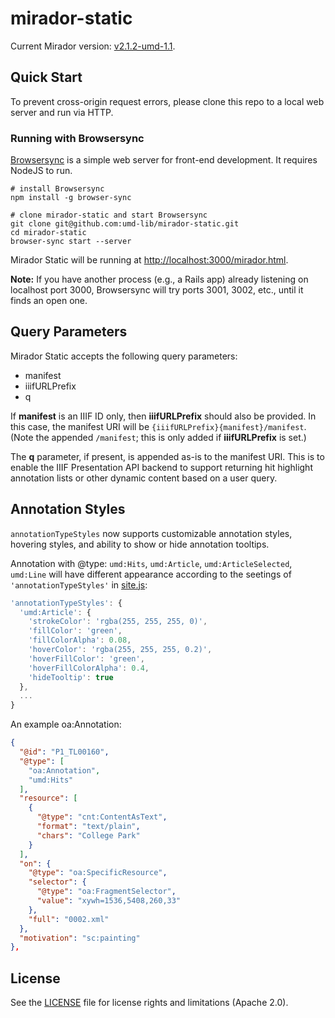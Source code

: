 # mirador-static

Current Mirador version: [v2.1.2-umd-1.1](https://github.com/umd-lib/mirador/releases/tag/v2.1.2-umd-1.1).

## Quick Start

To prevent cross-origin request errors, please clone this repo to a local web server and run via HTTP.

### Running with Browsersync

[Browsersync](https://www.browsersync.io/) is a simple web server for front-end development. It requires NodeJS to run.

```
# install Browsersync
npm install -g browser-sync

# clone mirador-static and start Browsersync
git clone git@github.com:umd-lib/mirador-static.git
cd mirador-static
browser-sync start --server
```

Mirador Static will be running at <http://localhost:3000/mirador.html>.

**Note:** If you have another process (e.g., a Rails app) already listening on localhost port 3000, Browsersync will try ports 3001, 3002, etc., until it finds an open one.

## Query Parameters

Mirador Static accepts the following query parameters:

* manifest
* iiifURLPrefix
* q

If **manifest** is an IIIF ID only, then **iiifURLPrefix** should also be provided. In this case, the manifest URI will be `{iiifURLPrefix}{manifest}/manifest`. (Note the appended `/manifest`; this is only added if **iiifURLPrefix** is set.)

The **q** parameter, if present, is appended as-is to the manifest URI. This is to enable the IIIF Presentation API backend to support returning hit highlight annotation lists or other dynamic content based on a user query.

## Annotation Styles

`annotationTypeStyles` now supports customizable annotation styles, hovering styles, and ability to show or hide annotation tooltips.  

Annotation with @type: `umd:Hits`, `umd:Article`, `umd:ArticleSelected`, `umd:Line` will have different appearance according to the seetings of `'annotationTypeStyles'` in [site.js](site.js):

```js
'annotationTypeStyles': {
  'umd:Article': {
    'strokeColor': 'rgba(255, 255, 255, 0)',
    'fillColor': 'green',
    'fillColorAlpha': 0.08,
    'hoverColor': 'rgba(255, 255, 255, 0.2)',
    'hoverFillColor': 'green',
    'hoverFillColorAlpha': 0.4,
    'hideTooltip': true
  },
  ...
}
```

An example oa:Annotation:

```json
{
  "@id": "P1_TL00160",
  "@type": [
    "oa:Annotation",
    "umd:Hits"
  ],
  "resource": [
    {
      "@type": "cnt:ContentAsText",
      "format": "text/plain",
      "chars": "College Park"
    }
  ],
  "on": {
    "@type": "oa:SpecificResource",
    "selector": {
      "@type": "oa:FragmentSelector",
      "value": "xywh=1536,5408,260,33"
    },
    "full": "0002.xml"
  },
  "motivation": "sc:painting"
},
```

## License

See the [LICENSE](LICENSE.md) file for license rights and limitations (Apache 2.0).

